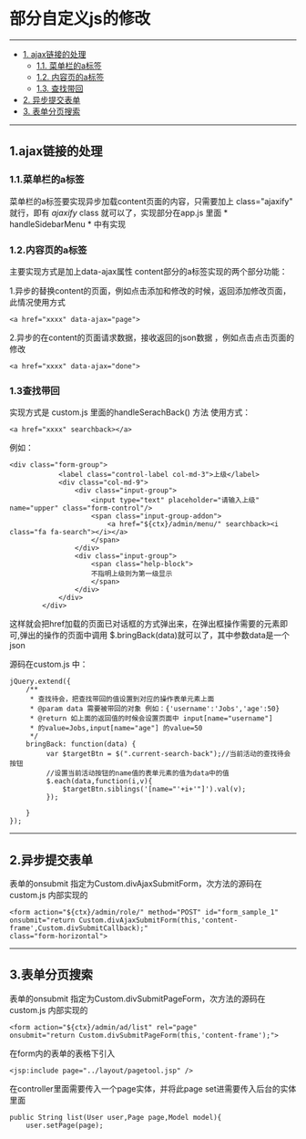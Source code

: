 # 部分自定义js的修改

--------

* [1. ajax链接的处理](#1)
	* [1.1. 菜单栏的a标签](#1.1)
	* [1.2. 内容页的a标签](#1.2)
	* [1.3. 查找带回](#1.3)
* [2. 异步提交表单](#2)
* [3. 表单分页搜索](#3)

--------

<h2 id="1"> 1.ajax链接的处理</h2>

<h3 id="1.1">1.1.菜单栏的a标签</h3>

菜单栏的a标签要实现异步加载content页面的内容，只需要加上 class="ajaxify" 就行，即有 *ajaxify* class 就可以了，实现部分在app.js 里面 * handleSidebarMenu * 中有实现

<h3 id="1.2">1.2.内容页的a标签</h3>

主要实现方式是加上data-ajax属性
content部分的a标签实现的两个部分功能：

1.异步的替换content的页面，例如点击添加和修改的时候，返回添加修改页面，此情况使用方式

	<a href="xxxx" data-ajax="page">

2.异步的在content的页面请求数据，接收返回的json数据 ，例如点击点击页面的修改

	<a href="xxxx" data-ajax="done">

<h3 id="1.3">1.3查找带回</h3>

实现方式是 custom.js 里面的handleSerachBack() 方法
使用方式：

	<a href="xxxx" searchback></a>

例如：

	<div class="form-group">
				<label class="control-label col-md-3">上级</label>
				<div class="col-md-9">
					<div class="input-group">
						<input type="text" placeholder="请输入上级" name="upper" class="form-control"/>
						<span class="input-group-addon">
							<a href="${ctx}/admin/menu/" searchback><i class="fa fa-search"></i></a>
						</span>
					</div>
					<div class="input-group">
						<span class="help-block">
						不指明上级则为第一级显示
						</span>
					</div>
				</div>
			</div>


这样就会把href加载的页面已对话框的方式弹出来，在弹出框操作需要的元素即可,弹出的操作的页面中调用  $.bringBack(data)就可以了，其中参数data是一个json

源码在custom.js 中：

	jQuery.extend({
		/**
		 * 查找待会，把查找带回的值设置到对应的操作表单元素上面
		 * @param data 需要被带回的对象 例如：{'username':'Jobs','age':50}
		 * @return 如上面的返回值的时候会设置页面中 input[name="username"] 
		 * 的value=Jobs,input[name="age"] 的value=50
		 */
		bringBack: function(data) {
			 var $targetBtn = $(".current-search-back");//当前活动的查找待会按钮
			 //设置当前活动按钮的name值的表单元素的值为data中的值
			 $.each(data,function(i,v){
				 $targetBtn.siblings('[name="'+i+'"]').val(v);
			 });

		}
	});

-------

<h2 id="2">2.异步提交表单</h2>

表单的onsubmit 指定为Custom.divAjaxSubmitForm，次方法的源码在custom.js 内部实现的

	<form action="${ctx}/admin/role/" method="POST" id="form_sample_1"
	onsubmit="return Custom.divAjaxSubmitForm(this,'content-frame',Custom.divSubmitCallback);"
	class="form-horizontal">

--------

<h2 id="3"> 3.表单分页搜索</h2>

表单的onsubmit 指定为Custom.divSubmitPageForm，次方法的源码在custom.js 内部实现的

	<form action="${ctx}/admin/ad/list" rel="page" 
	onsubmit="return Custom.divSubmitPageForm(this,'content-frame');">

在form内的表单的表格下引入

	<jsp:include page="../layout/pagetool.jsp" />


在controller里面需要传入一个page实体，并将此page set进需要传入后台的实体里面

	public String list(User user,Page page,Model model){
		user.setPage(page);


